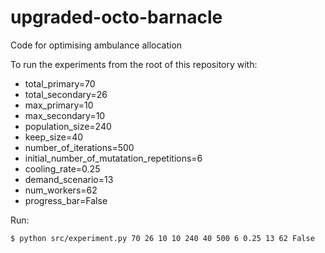 # upgraded-octo-barnacle
Code for optimising ambulance allocation


To run the experiments from the root of this repository with:
 - total_primary=70
 - total_secondary=26
 - max_primary=10
 - max_secondary=10
 - population_size=240
 - keep_size=40
 - number_of_iterations=500
 - initial_number_of_mutatation_repetitions=6
 - cooling_rate=0.25
 - demand_scenario=13
 - num_workers=62
 - progress_bar=False

Run:

```bash
$ python src/experiment.py 70 26 10 10 240 40 500 6 0.25 13 62 False
```
